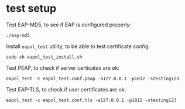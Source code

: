 # test setup

Test EAP-MD5, to see if EAP is configured properly:

	./eap-md5

Install `eapol_test` utility, to be able to test certificate config:

	sudo sh eapol_test_install.sh 

Test PEAP, to check if server certicates are ok:

	eapol_test -c eapol_test.conf.peap -a127.0.0.1 -p1812 -stesting123

Test EAP-TLS, to check if user certificates are ok:

	eapol_test -c eapol_test.conf.tls -a127.0.0.1 -p1812 -stesting123
